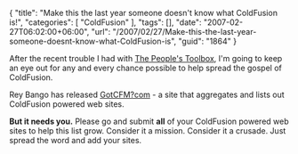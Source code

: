 {
	"title": "Make this the last year someone doesn't know what ColdFusion is!",
	"categories": [
		"ColdFusion"
	],
	"tags": [],
	"date": "2007-02-27T06:02:00+06:00",
	"url": "/2007/02/27/Make-this-the-last-year-someone-doesnt-know-what-ColdFusion-is",
	"guid": "1864"
}

After the recent trouble I had with <a href="http://www.thepeoplestoolbox.com/programmers/">The People's Toolbox</a>, I'm going to keep an eye out for any and every chance possible to help spread the gospel of ColdFusion. 

Rey Bango has released <a href="http://www.gotcfm.com/">GotCFM?com</a> - a site that aggregates and lists out ColdFusion powered web sites.

<b>But it needs you.</b> Please go and submit <b>all</b> of your ColdFusion powered web sites to help this list grow. Consider it a mission. Consider it a crusade. Just spread the word and add your sites.